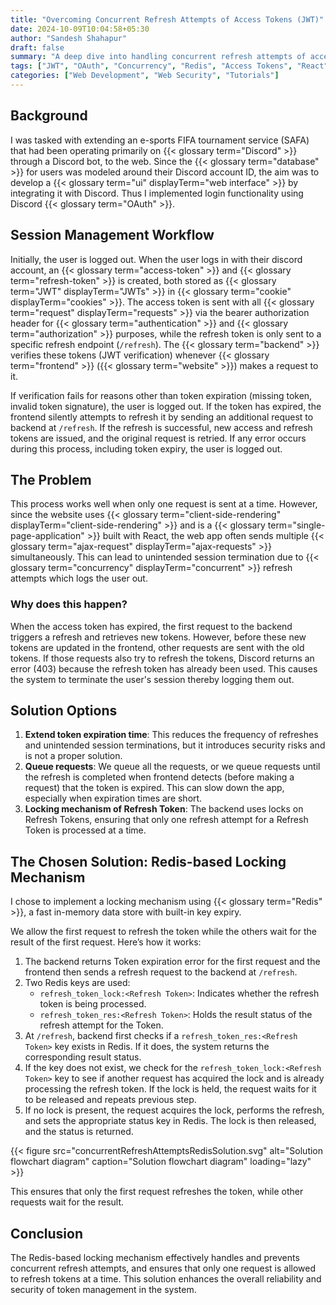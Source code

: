 ```yaml
---
title: "Overcoming Concurrent Refresh Attempts of Access Tokens (JWT)"
date: 2024-10-09T10:04:58+05:30
author: "Sandesh Shahapur"
draft: false
summary: "A deep dive into handling concurrent refresh attempts of access tokens in a single-page application using JWT, OAuth, and Redis-based locking mechanisms to enhance token management security."
tags: ["JWT", "OAuth", "Concurrency", "Redis", "Access Tokens", "React"]
categories: ["Web Development", "Web Security", "Tutorials"]
---
```


## Background

I was tasked with extending an e-sports FIFA tournament service (SAFA) that had been operating primarily on {{< glossary term="Discord" >}} through a Discord bot, to the web. Since the {{< glossary term="database" >}} for users was modeled around their Discord account ID, the aim was to develop a {{< glossary term="ui" displayTerm="web interface" >}} by integrating it with Discord. Thus I implemented login functionality using Discord {{< glossary term="OAuth" >}}.

## Session Management Workflow

Initially, the user is logged out. When the user logs in with their discord account, an {{< glossary term="access-token" >}} and {{< glossary term="refresh-token" >}} is created, both stored as {{< glossary term="JWT" displayTerm="JWTs" >}} in {{< glossary term="cookie" displayTerm="cookies" >}}. The access token is sent with all {{< glossary term="request" displayTerm="requests" >}} via the bearer authorization header for {{< glossary term="authentication" >}} and {{< glossary term="authorization" >}} purposes, while the refresh token is only sent to a specific refresh endpoint (`/refresh`). The {{< glossary term="backend" >}} verifies these tokens (JWT verification) whenever {{< glossary term="frontend" >}} ({{< glossary term="website" >}}) makes a request to it.

If verification fails for reasons other than token expiration (missing token, invalid token signature), the user is logged out. If the token has expired, the frontend silently attempts to refresh it by sending an additional request to backend at `/refresh`. If the refresh is successful, new access and refresh tokens are issued, and the original request is retried. If any error occurs during this process, including token expiry, the user is logged out.

## The Problem

This process works well when only one request is sent at a time. However, since the website uses {{< glossary term="client-side-rendering" displayTerm="client-side-rendering" >}} and is a {{< glossary term="single-page-application" >}} built with React, the web app often sends multiple {{< glossary term="ajax-request" displayTerm="ajax-requests" >}} simultaneously. This can lead to unintended session termination due to {{< glossary term="concurrency" displayTerm="concurrent" >}} refresh attempts which logs the user out.

### Why does this happen?

When the access token has expired, the first request to the backend triggers a refresh and retrieves new tokens. However, before these new tokens are updated in the frontend, other requests are sent with the old tokens. If those requests also try to refresh the tokens, Discord returns an error (403) because the refresh token has already been used. This causes the system to terminate the user's session thereby logging them out.

## Solution Options

1. **Extend token expiration time**: This reduces the frequency of refreshes and unintended session terminations, but it introduces security risks and is not a proper solution.
2. **Queue requests**: We queue all the requests, or we queue requests until the refresh is completed when frontend detects (before making a request) that the token is expired. This can slow down the app, especially when expiration times are short.
3. **Locking mechanism of Refresh Token**: The backend uses locks on Refresh Tokens, ensuring that only one refresh attempt for a Refresh Token is processed at a time.

## The Chosen Solution: Redis-based Locking Mechanism

I chose to implement a locking mechanism using {{< glossary term="Redis" >}}, a fast in-memory data store with built-in key expiry.

We allow the first request to refresh the token while the others wait for the result of the first request.
Here’s how it works:

1. The backend returns Token expiration error for the first request and the frontend then sends a refresh request to the backend at `/refresh`.
2. Two Redis keys are used:
    - `refresh_token_lock:<Refresh Token>`: Indicates whether the refresh token is being processed.
    - `refresh_token_res:<Refresh Token>`: Holds the result status of the refresh attempt for the Token.
3. At `/refresh`, backend first checks if a `refresh_token_res:<Refresh Token>` key exists in Redis. If it does, the system returns the corresponding result status.
4. If the key does not exist, we check for the `refresh_token_lock:<Refresh Token>` key to see if another request has acquired the lock and is already processing the refresh token. If the lock is held, the request waits for it to be released and repeats previous step.
5. If no lock is present, the request acquires the lock, performs the refresh, and sets the appropriate status key in Redis. The lock is then released, and the status is returned.

{{< figure src="concurrentRefreshAttemptsRedisSolution.svg" alt="Solution flowchart diagram" caption="Solution flowchart diagram" loading="lazy" >}}

This ensures that only the first request refreshes the token, while other requests wait for the result.

## Conclusion

The Redis-based locking mechanism effectively handles and prevents concurrent refresh attempts, and ensures that only one request is allowed to refresh tokens at a time. This solution enhances the overall reliability and security of token management in the system.
